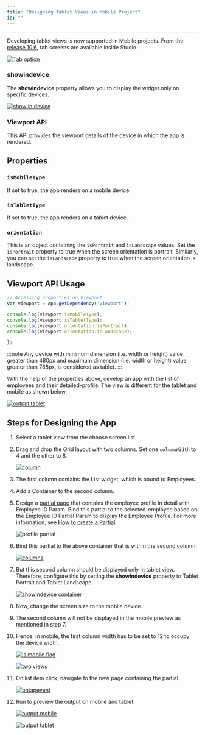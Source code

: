 ```yaml
---
title: "Designing Tablet Views in Mobile Project"
id: ""
---
```

---

Developing tablet views is now supported in Mobile projects. From the [release 10.6](/learn/wavemaker-release-notes/v10-6-0), tab screens are available inside Studio.

[![Tab option](/learn/assets/TabOptions.png)](/learn/assets/TabOptions.png)

### showindevice

The **showindevice** property allows you to display the widget only on specific devices.

[![show in device](/learn/assets/showindeviceOptions.png)](/learn/assets/showindeviceOptions.png)

### Viewport API

This API provides the viewport details of the device in which the app is rendered.

## Properties

### `isMobileType`

If set to true, the app renders on a mobile device.

### `isTabletType`

If set to true, the app renders on a tablet device.

### `orientation`

This is an object containing the `isPortrait` and `isLandscape` values. Set the `isPortrait` property to true when the screen orientation is portrait. Similarly, you can set the `isLandscape` property to true when the screen orientation is landscape.

## Viewport API Usage

```js
// Accessing properties on Viewport 
var viewport = App.getDependency('Viewport');

console.log(viewport.isMobileType);
console.log(viewport.isTabletType);
console.log(viewport.orientation.isPortrait);
console.log(viewport.orientation.isLandscape);

};
```

:::note
Any device with minimum dimension (i.e. width or height) value greater than 480px and maximum dimension (i.e. width or height) value greater than 768px, is considered as tablet.
:::

With the help of the properties above, develop an app with the list of employees and their detailed-profile. The view is different for the tablet and mobile as shown below.

[![output tablet](/learn/assets/outputTabletMobileView.png)](/learn/assets/outputTabletMobileView.png)

## Steps for Designing the App

1. Select a tablet view from the choose screen list.
2. Drag and drop the Grid layout with two columns. Set one `columnWidth` to 4 and the other to 8.

    [![column](/learn/assets/column-width.png)](/learn/assets/column-width.png)

3. The first column contains the List widget, which is bound to Employees.
4. Add a Container to the second column.
5. Design a [partial page](learn/app-development/ui-design/page-concepts/partial-pages) that contains the employee profile in detail with Employee ID Param. Bind this partial to the selected-employee based on the Employee ID Partial Param to display the Employee Profile. For more information, see [How to create a Partial](/learn/how-tos/how-to-configure-row-expansion-in-a-data-table#creating-a-partial).

    ![profile partial](/learn/assets/partial_page_step1.png)

6. Bind this partial to the above container that is within the second column.

    [![columns](/learn/assets/col1col2.png)](/learn/assets/col1col2.png)

7. But this second column should be displayed only in tablet view. Therefore, configure this by setting the **showindevice** property to Tablet Portrait and Tablet Landscape.

    [![showindevice container](/learn/assets/showindevice_container.png)](/learn/assets/showindevice_container.png)

8. Now, change the screen size to the mobile device.

9. The second column will not be displayed in the mobile preview as mentioned in step 7.
10. Hence, in mobile, the first column width has to be set to 12 to occupy the device width.

    [![is mobile flag](/learn/assets/isMobileFlag.png)](/learn/assets/isMobileFlag.png)  

    [![two views](/learn/assets/twoviews-mobile.png)](/learn/assets/twoviews-mobile.png)

11. On list item click, navigate to the new page containing the partial.

    [![ontapevent](/learn/assets/onTapEvntonList.png)](/learn/assets/onTapEvntonList.png)

12. Run to preview the output on mobile and tablet.

    [![output mobile](/learn/assets/output_mobile.png)](/learn/assets/output_mobile.png)

    [![output tablet](/learn/assets/output_tablet.png)](/learn/assets/output_tablet.png)